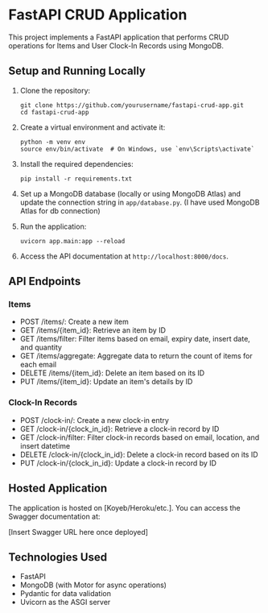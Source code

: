 # FastAPI CRUD Application

This project implements a FastAPI application that performs CRUD operations for Items and User Clock-In Records using MongoDB.


## Setup and Running Locally

1. Clone the repository:
   ```
   git clone https://github.com/yourusername/fastapi-crud-app.git
   cd fastapi-crud-app
   ```

2. Create a virtual environment and activate it:
   ```
   python -m venv env
   source env/bin/activate  # On Windows, use `env\Scripts\activate`
   ```

3. Install the required dependencies:
   ```
   pip install -r requirements.txt
   ```

4. Set up a MongoDB database (locally or using MongoDB Atlas) and update the connection string in `app/database.py`.
(I have used MongoDB Atlas for db connection)

5. Run the application:
   ```
   uvicorn app.main:app --reload
   ```

6. Access the API documentation at `http://localhost:8000/docs`.

## API Endpoints

### Items

- POST /items/: Create a new item
- GET /items/{item_id}: Retrieve an item by ID
- GET /items/filter: Filter items based on email, expiry date, insert date, and quantity
- GET /items/aggregate: Aggregate data to return the count of items for each email
- DELETE /items/{item_id}: Delete an item based on its ID
- PUT /items/{item_id}: Update an item's details by ID

### Clock-In Records

- POST /clock-in/: Create a new clock-in entry
- GET /clock-in/{clock_in_id}: Retrieve a clock-in record by ID
- GET /clock-in/filter: Filter clock-in records based on email, location, and insert datetime
- DELETE /clock-in/{clock_in_id}: Delete a clock-in record based on its ID
- PUT /clock-in/{clock_in_id}: Update a clock-in record by ID

## Hosted Application

The application is hosted on [Koyeb/Heroku/etc.]. You can access the Swagger documentation at:

[Insert Swagger URL here once deployed]

## Technologies Used

- FastAPI
- MongoDB (with Motor for async operations)
- Pydantic for data validation
- Uvicorn as the ASGI server
